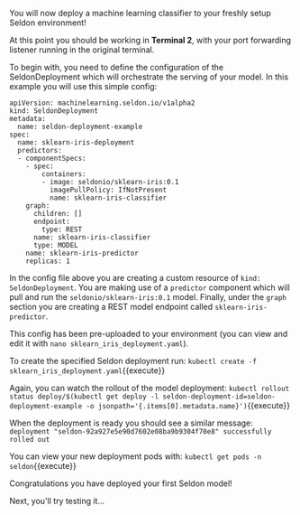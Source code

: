 You will now deploy a machine learning classifier to your freshly setup Seldon environment!

At this point you should be working in **Terminal 2**, with your port forwarding listener running in the original terminal. 

To begin with, you need to define the configuration of the SeldonDeployment which will orchestrate the serving of your model. In this example you will use this simple config: 
```
apiVersion: machinelearning.seldon.io/v1alpha2
kind: SeldonDeployment
metadata:
  name: seldon-deployment-example
spec:
  name: sklearn-iris-deployment
  predictors:
  - componentSpecs:
    - spec:
        containers:
        - image: seldonio/sklearn-iris:0.1
          imagePullPolicy: IfNotPresent
          name: sklearn-iris-classifier
    graph:
      children: []
      endpoint:
        type: REST
      name: sklearn-iris-classifier
      type: MODEL
    name: sklearn-iris-predictor
    replicas: 1
```

In the config file above you are creating a custom resource of `kind: SeldonDeployment`. You are making use of a `predictor` component which will pull and run the `seldonio/sklearn-iris:0.1` model. Finally, under the `graph` section you are creating a REST model endpoint called `sklearn-iris-predictor`. 

This config has been pre-uploaded to your environment (you can view and edit it with `nano sklearn_iris_deployment.yaml`).

To create the specified Seldon deployment run:
`kubectl create -f sklearn_iris_deployment.yaml`{{execute}}

Again, you can watch the rollout of the model deployment:
`kubectl rollout status deploy/$(kubectl get deploy -l seldon-deployment-id=seldon-deployment-example -o jsonpath='{.items[0].metadata.name}')`{{execute}}

When the deployment is ready you should see a similar message: `deployment "seldon-92a927e5e90d7602e08ba9b9304f70e8" successfully rolled out`

You can view your new deployment pods with: `kubectl get pods -n seldon`{{execute}}

Congratulations you have deployed your first Seldon model! 

Next, you'll try testing it...